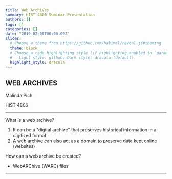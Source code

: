 ```yaml
---
title: Web Archives
summary: HIST 4806 Seminar Presentation
authors: []
tags: []
categories: []
date: "2019-02-05T00:00:00Z"
slides:
  # Choose a theme from https://github.com/hakimel/reveal.js#theming
  theme: black
  # Choose a code highlighting style (if highlighting enabled in `params.toml`)
  #   Light style: github. Dark style: dracula (default).
  highlight_style: dracula
---
```


## **WEB ARCHIVES**

Malinda Pich

HIST 4806

---

What is a web archive?

1. It can be a "digital archive" that preserves historical information in a digitized format
2. A web archive can also act as a domain to preserve data kept online (websites)

How can a web archive be created?

* WebARChive (WARC) files 

---

